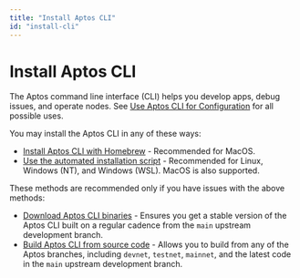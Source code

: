 ```yaml
---
title: "Install Aptos CLI"
id: "install-cli"
---
```


# Install Aptos CLI

The Aptos command line interface (CLI) helps you develop apps, debug issues, and operate nodes. See [Use Aptos CLI for Configuration](./use-aptos-cli.md) for all possible uses.

You may install the Aptos CLI in any of these ways:

* [Install Aptos CLI with Homebrew](https://github.com/aptos-labs/aptos-core/blob/main/crates/aptos/homebrew/README.md) - Recommended for MacOS.
* [Use the automated installation script](./automated-install-aptos-cli.md) - Recommended for Linux, Windows (NT), and Windows (WSL). MacOS is also supported.

These methods are recommended only if you have issues with the above methods:

* [Download Aptos CLI binaries](./install-aptos-cli.md) - Ensures you get a stable version of the Aptos CLI built on a regular cadence from the `main` upstream development branch.
* [Build Aptos CLI from source code](../build-from-source.md) - Allows you to build from any of the Aptos branches, including `devnet`, `testnet`, `mainnet`, and the latest code in the `main` upstream development branch.
